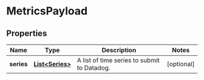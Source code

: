 

# MetricsPayload

## Properties

Name | Type | Description | Notes
------------ | ------------- | ------------- | -------------
**series** | [**List&lt;Series&gt;**](Series.md) | A list of time series to submit to Datadog. |  [optional]



